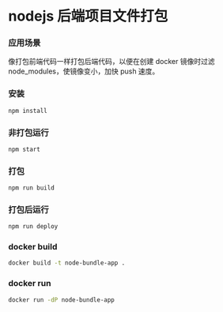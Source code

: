 # nodejs 后端项目文件打包

### 应用场景
像打包前端代码一样打包后端代码，以便在创建 docker 镜像时过滤 node_modules，使镜像变小，加快 push 速度。

### 安装
```sh
npm install
```

### 非打包运行
```sh
npm start
```

### 打包
```sh
npm run build
```

### 打包后运行
```sh
npm run deploy
```

### docker build
```sh
docker build -t node-bundle-app .
```

### docker run
```sh
docker run -dP node-bundle-app
```
